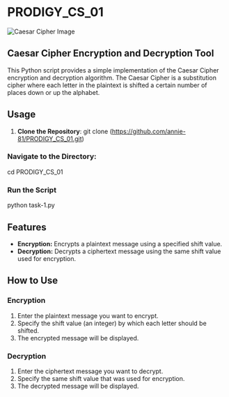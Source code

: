 # PRODIGY_CS_01

![Caesar Cipher Image](https://i.ytimg.com/vi/ds9MUeAUiKg/maxresdefault.jpg)

## Caesar Cipher Encryption and Decryption Tool

This Python script provides a simple implementation of the Caesar Cipher encryption and decryption algorithm. The Caesar Cipher is a substitution cipher where each letter in the plaintext is shifted a certain number of places down or up the alphabet.

## Usage

1. **Clone the Repository**: git clone (https://github.com/annie-81/PRODIGY_CS_01.git)

### Navigate to the Directory:

cd PRODIGY_CS_01

### Run the Script

python task-1.py

## Features

- **Encryption:** Encrypts a plaintext message using a specified shift value.
- **Decryption:** Decrypts a ciphertext message using the same shift value used for encryption.

## How to Use

### Encryption

1. Enter the plaintext message you want to encrypt.
2. Specify the shift value (an integer) by which each letter should be shifted.
3. The encrypted message will be displayed.

### Decryption

1. Enter the ciphertext message you want to decrypt.
2. Specify the same shift value that was used for encryption.
3. The decrypted message will be displayed.
